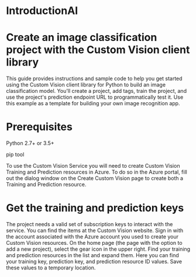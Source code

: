 # IntroductionAI

# Create an image classification project with the Custom Vision client library

This guide provides instructions and sample code to help you get started using the Custom Vision client library for Python to build an image classification model. You'll create a project, add tags, train the project, and use the project's prediction endpoint URL to programmatically test it. Use this example as a template for building your own image recognition app.

# Prerequisites
Python 2.7+ or 3.5+

pip tool

To use the Custom Vision Service you will need to create Custom Vision Training and Prediction resources in Azure. To do so in the Azure portal, fill out the dialog window on the Create Custom Vision page to create both a Training and Prediction resource.

# Get the training and prediction keys

The project needs a valid set of subscription keys to interact with the service. You can find the items at the Custom Vision website. Sign in with the account associated with the Azure account you used to create your Custom Vision resources. On the home page (the page with the option to add a new project), select the gear icon in the upper right. Find your training and prediction resources in the list and expand them. Here you can find your training key, prediction key, and prediction resource ID values. Save these values to a temporary location.

